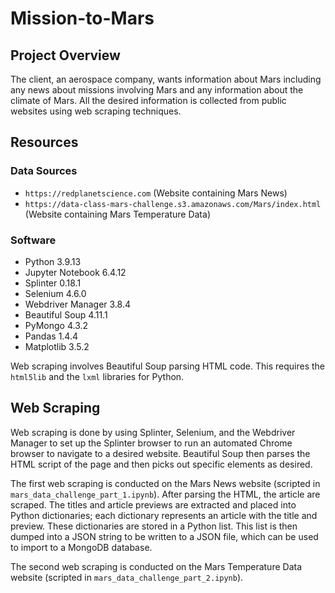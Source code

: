 # Mission-to-Mars

## Project Overview
The client, an aerospace company, wants information about Mars including any news about missions involving Mars and any information about the climate of Mars. All the desired information is collected from public websites using web scraping techniques.

## Resources

### Data Sources

- `https://redplanetscience.com` (Website containing Mars News)
- `https://data-class-mars-challenge.s3.amazonaws.com/Mars/index.html` (Website containing Mars Temperature Data)

### Software

- Python 3.9.13
- Jupyter Notebook 6.4.12
- Splinter 0.18.1
- Selenium 4.6.0
- Webdriver Manager 3.8.4
- Beautiful Soup 4.11.1
- PyMongo 4.3.2
- Pandas 1.4.4
- Matplotlib 3.5.2

Web scraping involves Beautiful Soup parsing HTML code. This requires the `html5lib` and the `lxml` libraries for Python.

## Web Scraping
Web scraping is done by using Splinter, Selenium, and the Webdriver Manager to set up the Splinter browser to run an automated Chrome browser to navigate to a desired website. Beautiful Soup then parses the HTML script of the page and then picks out specific elements as desired.

The first web scraping is conducted on the Mars News website (scripted in `mars_data_challenge_part_1.ipynb`). After parsing the HTML, the article are scraped. The titles and article previews are extracted and placed into Python dictionaries; each dictionary represents an article with the title and preview. These dictionaries are stored in a Python list. This list is then dumped into a JSON string to be written to a JSON file, which can be used to import to a MongoDB database.

The second web scraping is conducted on the Mars Temperature Data website (scripted in `mars_data_challenge_part_2.ipynb`).